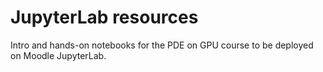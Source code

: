 # JupyterLab resources
Intro and hands-on notebooks for the PDE on GPU course to be deployed on Moodle JupyterLab.
 
